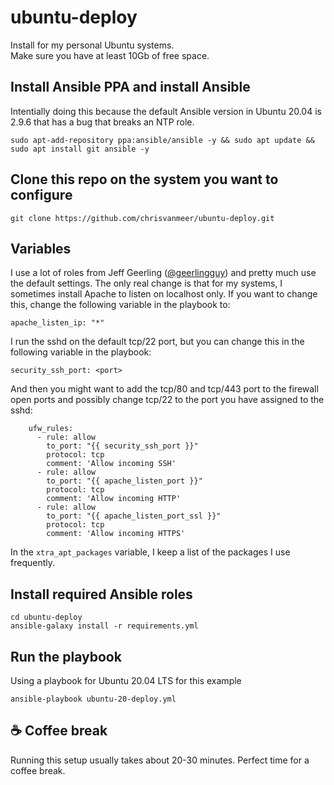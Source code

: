 # ubuntu-deploy

Install for my personal Ubuntu systems.  
Make sure you have at least 10Gb of free space.

## Install Ansible PPA and install Ansible

Intentially doing this because the default Ansible version in Ubuntu 20.04 is 2.9.6 that has a bug that breaks an NTP role.

```
sudo apt-add-repository ppa:ansible/ansible -y && sudo apt update && sudo apt install git ansible -y
```

## Clone this repo on the system you want to configure

```
git clone https://github.com/chrisvanmeer/ubuntu-deploy.git
```

## Variables

I use a lot of roles from Jeff Geerling ([@geerlingguy](https://github.com/geerlingguy)) and pretty much use the default settings. The only real change is that for my systems, I sometimes install Apache to listen on localhost only. If you want to change this, change the following variable in the playbook to:

```
apache_listen_ip: "*"
```

I run the sshd on the default tcp/22 port, but you can change this in the following variable in the playbook:

```
security_ssh_port: <port>
```

And then you might want to add the tcp/80 and tcp/443 port to the firewall open ports and possibly change tcp/22 to the port you have assigned to the sshd:

```
    ufw_rules:
      - rule: allow
        to_port: "{{ security_ssh_port }}"
        protocol: tcp
        comment: 'Allow incoming SSH'
      - rule: allow
        to_port: "{{ apache_listen_port }}"
        protocol: tcp
        comment: 'Allow incoming HTTP'
      - rule: allow
        to_port: "{{ apache_listen_port_ssl }}"
        protocol: tcp
        comment: 'Allow incoming HTTPS'
```

In the `xtra_apt_packages` variable, I keep a list of the packages I use frequently.

## Install required Ansible roles

```
cd ubuntu-deploy
ansible-galaxy install -r requirements.yml
```

## Run the playbook

Using a playbook for Ubuntu 20.04 LTS for this example

```
ansible-playbook ubuntu-20-deploy.yml
```

## :coffee: Coffee break

Running this setup usually takes about 20-30 minutes. Perfect time for a coffee break.
